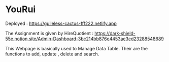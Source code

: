 # YouRui
Deployed : https://guileless-cactus-fff222.netlify.app

The Assignment is given by HireQuotient : https://dark-shield-55e.notion.site/Admin-Dashboard-3bc214bb876e4453ae3cd23288548689

This Webpage is basically used to Manage Data Table. Their are the functions to add, update , delete and search.
